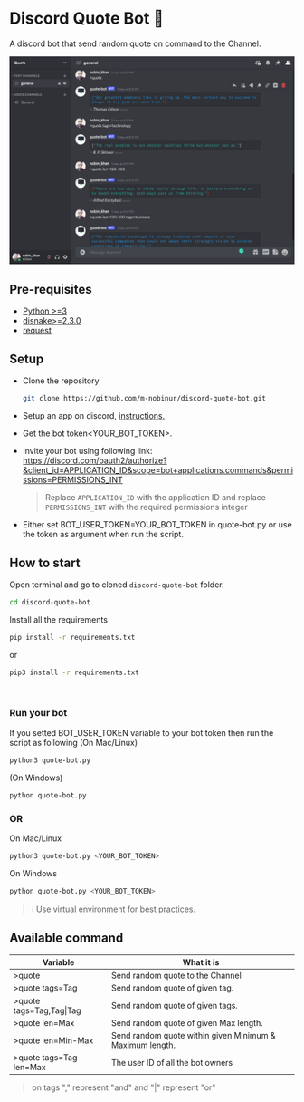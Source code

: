 # Discord Quote Bot 🤖

A discord bot that send random quote on command to the Channel.

[<img src="quote-bot.png">](discord-quote-bot)

## Pre-requisites

* [Python >=3 ](https://www.python.org/)
* [disnake>=2.3.0](https://github.com/DisnakeDev/disnake)
* [request](https://github.com/psf/requests)

## Setup

* Clone the repository

    ```bash
    git clone https://github.com/m-nobinur/discord-quote-bot.git
    ```

* Setup an app on discord, [instructions.](https://github.com/reactiflux/discord-irc/wiki/Creating-a-discord-bot-&-getting-a-token)
* Get the bot token<YOUR_BOT_TOKEN>.
* Invite your bot using following link:
  <https://discord.com/oauth2/authorize?&client_id=APPLICATION_ID&scope=bot+applications.commands&permissions=PERMISSIONS_INT>
  > Replace `APPLICATION_ID` with the application ID and replace `PERMISSIONS_INT` with the required permissions integer

* Either set BOT_USER_TOKEN=YOUR_BOT_TOKEN in quote-bot.py or use the token as argument when run the script.

## How to start

Open terminal and go to cloned `discord-quote-bot` folder.

```bash
cd discord-quote-bot
```

Install all the requirements

```bash
pip install -r requirements.txt
```

or

```bash
pip3 install -r requirements.txt
```

<br>

### Run your bot

If you setted BOT_USER_TOKEN variable to your bot token then run the script as following (On Mac/Linux)

```bash
python3 quote-bot.py
```

(On Windows)

```bash
python quote-bot.py
```

### OR

On Mac/Linux

```bash
python3 quote-bot.py <YOUR_BOT_TOKEN>
```

On Windows

```bash
python quote-bot.py <YOUR_BOT_TOKEN>
```

> ℹ️
> Use virtual environment for best practices.

## Available command

| Variable                  | What it is                                                            |
| ------------------------- | ----------------------------------------------------------------------|
| >quote                        | Send random quote to the Channel
| >quote tags=Tag      | Send random quote of given tag.                                             |
| >quote tags=Tag,Tag\|Tag      | Send random quote of given tags.                                             |
| >quote len=Max         | Send random quote of given Max length.
| >quote len=Min-Max  | Send random quote within given Minimum & Maximum length.                                        |
| >quote tags=Tag len=Max                  | The user ID of all the bot owners                                     |

> on tags "," represent "and" and "|" represent "or"
